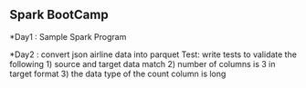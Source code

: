 ## Spark BootCamp
*Day1 : 	Sample Spark Program

*Day2 : 	convert json airline data into parquet
	Test:
		write tests to validate the following
		1) source and target data match
		2) number of columns is 3 in target format
		3) the data type of the count column is long	
